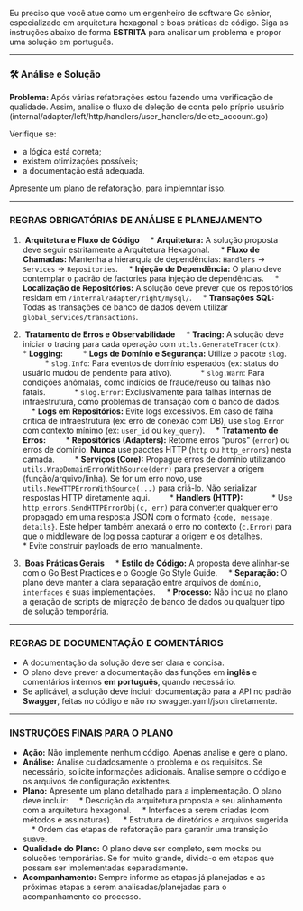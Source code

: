 
Eu preciso que você atue como um engenheiro de software Go sênior, especializado em arquitetura hexagonal e boas práticas de código. Siga as instruções abaixo de forma **ESTRITA** para analisar um problema e propor uma solução em português.

---

### 🛠️ Análise e Solução

**Problema:** Após várias refatorações estou fazendo uma verificação de qualidade. Assim, analise o fluxo de deleção de conta pelo príprio usuário (internal/adapter/left/http/handlers/user_handlers/delete_account.go)

Verifique se:
- a lógica está correta;
- existem otimizações possíveis;
- a documentação está adequada.

Apresente um plano de refatoração, para implemntar isso.

---

### REGRAS OBRIGATÓRIAS DE ANÁLISE E PLANEJAMENTO

1.  **Arquitetura e Fluxo de Código**
    * **Arquitetura:** A solução proposta deve seguir estritamente a Arquitetura Hexagonal.
    * **Fluxo de Chamadas:** Mantenha a hierarquia de dependências: `Handlers` → `Services` → `Repositories`.
    * **Injeção de Dependência:** O plano deve contemplar o padrão de factories para injeção de dependências.
    * **Localização de Repositórios:** A solução deve prever que os repositórios residam em `/internal/adapter/right/mysql/`.
    * **Transações SQL:** Todas as transações de banco de dados devem utilizar `global_services/transactions`.

2.  **Tratamento de Erros e Observabilidade**
    * **Tracing:** A solução deve iniciar o tracing para cada operação com `utils.GenerateTracer(ctx)`.
    * **Logging:**
        * **Logs de Domínio e Segurança:** Utilize o pacote `slog`.
            * `slog.Info`: Para eventos de domínio esperados (ex: status do usuário mudou de pendente para ativo).
            * `slog.Warn`: Para condições anômalas, como indícios de fraude/reuso ou falhas não fatais.
            * `slog.Error`: Exclusivamente para falhas internas de infraestrutura, como problemas de transação com o banco de dados.
        * **Logs em Repositórios:** Evite logs excessivos. Em caso de falha crítica de infraestrutura (ex: erro de conexão com DB), use `slog.Error` com contexto mínimo (ex: `user_id` ou `key_query`).
    * **Tratamento de Erros:**
        * **Repositórios (Adapters):** Retorne erros "puros" (`error`) ou erros de domínio. **Nunca** use pacotes HTTP (`http` ou `http_errors`) nesta camada.
        * **Serviços (Core):** Propague erros de domínio utilizando `utils.WrapDomainErrorWithSource(derr)` para preservar a origem (função/arquivo/linha). Se for um erro novo, use `utils.NewHTTPErrorWithSource(...)` para criá-lo. Não serializar respostas HTTP diretamente aqui.
        * **Handlers (HTTP):**
            * Use `http_errors.SendHTTPErrorObj(c, err)` para converter qualquer erro propagado em uma resposta JSON com o formato `{code, message, details}`. Este helper também anexará o erro no contexto (`c.Error`) para que o middleware de log possa capturar a origem e os detalhes.
            * Evite construir payloads de erro manualmente.

3.  **Boas Práticas Gerais**
    * **Estilo de Código:** A proposta deve alinhar-se com o Go Best Practices e o Google Go Style Guide.
    * **Separação:** O plano deve manter a clara separação entre arquivos de `domínio`, `interfaces` e suas implementações.
    * **Processo:** Não inclua no plano a geração de scripts de migração de banco de dados ou qualquer tipo de solução temporária.

---

### REGRAS DE DOCUMENTAÇÃO E COMENTÁRIOS
* A documentação da solução deve ser clara e concisa.
* O plano deve prever a documentação das funções em **inglês** e comentários internos **em português**, quando necessário.
* Se aplicável, a solução deve incluir documentação para a API no padrão **Swagger**, feitas no código e não no swagger.yaml/json diretamente.

---

### INSTRUÇÕES FINAIS PARA O PLANO
* **Ação:** Não implemente nenhum código. Apenas analise e gere o plano.
* **Análise:** Analise cuidadosamente o problema e os requisitos. Se necessário, solicite informações adicionais. Analise sempre o código e os arquivos de configuração existentes.
* **Plano:** Apresente um plano detalhado para a implementação. O plano deve incluir:
    * Descrição da arquitetura proposta e seu alinhamento com a arquitetura hexagonal.
    * Interfaces a serem criadas (com métodos e assinaturas).
    * Estrutura de diretórios e arquivos sugerida.
    * Ordem das etapas de refatoração para garantir uma transição suave.
* **Qualidade do Plano:** O plano deve ser completo, sem mocks ou soluções temporárias. Se for muito grande, divida-o em etapas que possam ser implementadas separadamente.
* **Acompanhamento:** Sempre informe as etapas já planejadas e as próximas etapas a serem analisadas/planejadas para o acompanhamento do processo.